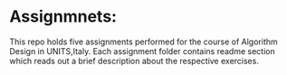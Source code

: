 # Assignmnets:
This repo holds five assignments performed for the course of Algorithm Design in UNITS,Italy. Each assignment folder contains readme section which reads out a brief description about the respective exercises.
